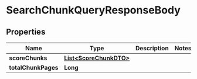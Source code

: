 

# SearchChunkQueryResponseBody


## Properties

| Name | Type | Description | Notes |
|------------ | ------------- | ------------- | -------------|
|**scoreChunks** | [**List&lt;ScoreChunkDTO&gt;**](ScoreChunkDTO.md) |  |  |
|**totalChunkPages** | **Long** |  |  |



